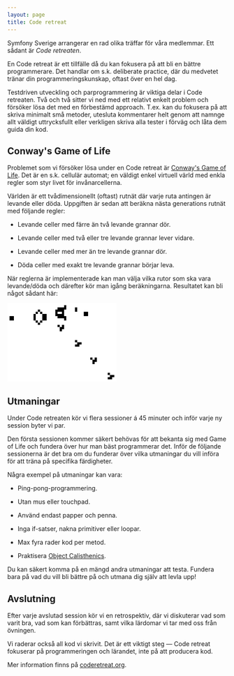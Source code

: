 ```yaml
---
layout: page
title: Code retreat
---
```

Symfony Sverige arrangerar en rad olika träffar för våra medlemmar. Ett sådant är *Code retreaten*.

En Code retreat är ett tillfälle då du kan fokusera på att bli en bättre programmerare. Det handlar om s.k. deliberate practice, där du medvetet tränar din programmeringskunskap, oftast över en hel dag.

Testdriven utveckling och parprogrammering är viktiga delar i Code retreaten. Två och två sitter vi ned med ett relativt enkelt problem och försöker lösa det med en förbestämd approach. T.ex. kan du fokusera på att skriva minimalt små metoder, utesluta kommentarer helt genom att namnge allt väldigt uttrycksfullt eller verkligen skriva alla tester i förväg och låta dem guida din kod.

## Conway's Game of Life

Problemet som vi försöker lösa under en Code retreat är [Conway's Game of Life](http://en.wikipedia.org/wiki/Conway's_Game_of_Life). Det är en s.k. cellulär automat; en väldigt enkel virtuell värld med enkla regler som styr livet för invånarcellerna.

Världen är ett tvådimensionellt (oftast) rutnät där varje ruta antingen är levande eller döda. Uppgiften är sedan att beräkna nästa generations rutnät med följande regler:

- Levande celler med färre än två levande grannar dör.

- Levande celler med två eller tre levande grannar lever vidare.

- Levande celler med mer än tre levande grannar dör.

- Döda celler med exakt tre levande grannar börjar leva.

När reglerna är implementerade kan man välja vilka rutor som ska vara levande/döda och därefter kör man igång beräkningarna. Resultatet kan bli något sådant här:

![Gosper's Glider Gun](gospers_glider_gun.gif "Exempel på Conway's Game of Life, in action.")

## Utmaningar

Under Code retreaten kör vi flera sessioner á 45 minuter och inför varje ny session byter vi par.

Den första sessionen kommer säkert behövas för att bekanta sig med Game of Life och fundera över hur man bäst programmerar det. Inför de följande sessionerna är det bra om du funderar över vilka utmaningar du vill införa för att träna på specifika färdigheter.

Några exempel på utmaningar kan vara:

- Ping-pong-programmering.

- Utan mus eller touchpad.

- Använd endast papper och penna.

- Inga if-satser, nakna primitiver eller loopar.

- Max fyra rader kod per metod.

- Praktisera [Object Calisthenics](http://williamdurand.fr/2013/06/03/object-calisthenics/).

Du kan säkert komma på en mängd andra utmaningar att testa. Fundera bara på vad du vill bli bättre på och utmana dig själv att levla upp!

## Avslutning

Efter varje avslutad session kör vi en retrospektiv, där vi diskuterar vad som varit bra, vad som kan förbättras, samt vilka lärdomar vi tar med oss från övningen.

Vi raderar också all kod vi skrivit. Det är ett viktigt steg — Code retreat fokuserar på programmeringen och lärandet, inte på att producera kod.

Mer information finns på [coderetreat.org](http://coderetreat.org/).
